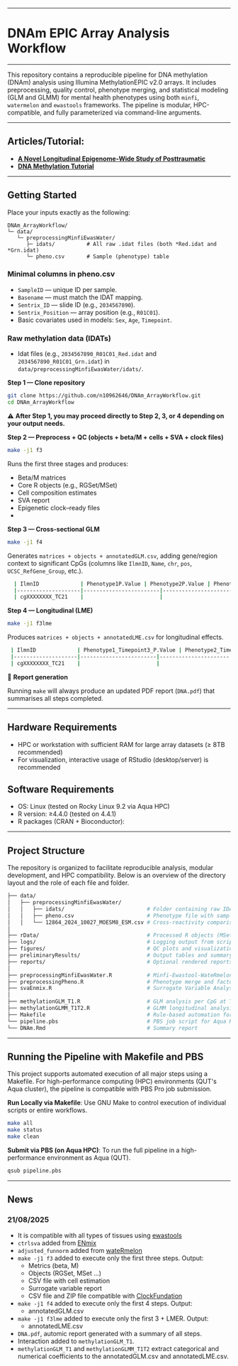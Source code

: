 --------------
# DNAm EPIC Array Analysis Workflow
--------------

This repository contains a reproducible pipeline for DNA methylation (DNAm) analysis using Illumina MethylationEPIC v2.0 arrays. It includes preprocessing, quality control, phenotype merging, and statistical modeling (GLM and GLMM) for mental health phenotypes using both `minfi`, `watermelon` and `ewastools` frameworks. The pipeline is modular, HPC-compatible, and fully parameterized via command-line arguments. 

--------------
## Articles/Tutorial:
- [**A Novel Longitudinal Epigenome-Wide Study of Posttraumatic**](https://github.com/n10962646/DNAm_ArrayWorkflow/blob/main/A%20Novel%20Longitudinal%20Epigenome-Wide%20Study%20of%20Posttraumatic.pdf)
- [**DNA Methylation Tutorial**](https://n10962646.github.io/2025CGPHNeurogenomicsWorkshop/tutorial.html)
  
--------------
## Getting Started

Place your inputs exactly as the following:

```
DNAm_ArrayWorkflow/
└─ data/
   └─ preprocessingMinfiEwasWater/
      ├─ idats/          # All raw .idat files (both *Red.idat and *Grn.idat)
      └─ pheno.csv       # Sample (phenotype) table
```
### Minimal columns in **pheno.csv**

* `SampleID` — unique ID per sample.
* `Basename` — must match the IDAT mapping.
* `Sentrix_ID` — slide ID (e.g., `2034567890`).
* `Sentrix_Position` — array position (e.g., `R01C01`).
* Basic covariates used in models: `Sex`, `Age`, `Timepoint`.

### Raw methylation data (**IDATs**)

* Idat files (e.g., `2034567890_R01C01_Red.idat` and `2034567890_R01C01_Grn.idat`) in `data/preprocessingMinfiEwasWater/idats/`.

**Step 1 — Clone repository**

```bash
git clone https://github.com/n10962646/DNAm_ArrayWorkflow.git
cd DNAm_ArrayWorkflow
```
⚠️ **After Step 1, you may proceed directly to Step 2, 3, or 4 depending on your output needs.**

**Step 2 — Preprocess + QC (objects + beta/M + cells + SVA + clock files)**

```bash
make -j1 f3
```

Runs the first three stages and produces:

* Beta/M matrices
* Core R objects (e.g., RGSet/MSet)
* Cell composition estimates
* SVA report
* Epigenetic clock–ready files
* 
**Step 3 — Cross-sectional GLM**

```bash
make -j1 f4
```

Generates `matrices + objects + annotatedGLM.csv`, adding gene/region context to significant CpGs (columns like `IlmnID`, `Name`, `chr`, `pos`, `UCSC_RefGene_Group`, etc.). 

```bash
  | IlmnID             | Phenotype1P.Value | Phenotype2P.Value | Phenotype3P.Value | Phenotype4P.Value | Phenotype5P.Value | Phenotype6P.Value | Phenotype7P.Value | Name               | chr   | pos       | UCSC_RefGene_Group                           | UCSC_RefGene_Name         | Relation_to_Island | GencodeV41_Group                     |
  |--------------------|------------------------|----------------------|---------------------|-------------------------|--------------------------|------------------------|--------------------------|--------------------|-------|-----------|-----------------------------------------------|----------------------------|---------------------|--------------------------------------|
  | cgXXXXXXXX_TC21    |                        |                      |                     |                         |                          |                        |                          | cgXXXXXXXX_TC21    | chrX  | ######### | TSS1500;Exon1;5UTR;...                      | RBL2;RBL2;...              | Shore / OpenSea     | exon_1;TSS1500;...                    |
  ``` 

**Step 4 — Longitudinal (LME)**

```bash
make -j1 f3lme
```

Produces `matrices + objects + annotatedLME.csv` for longitudinal effects.

 ```bash
  | IlmnID             | Phenotype1_Timepoint3_P.Value | Phenotype2_Timepoint3_P.Value | Phenotype3_Timepoint3_P.Value | Phenotype4_Timepoint3_P.Value | Phenotype5_Timepoint3_P.Value | Phenotype6_Timepoint3_P.Value | Phenotype7_Timepoint3_P.Value | Name               | chr   | pos       | UCSC_RefGene_Group                           | UCSC_RefGene_Name         | Relation_to_Island | GencodeV41_Group                     |
  |--------------------|------------------------|----------------------|---------------------|-------------------------|--------------------------|------------------------|--------------------------|--------------------|-------|-----------|-----------------------------------------------|----------------------------|---------------------|--------------------------------------|
  | cgXXXXXXXX_TC21    |                        |                      |                     |                         |                          |                        |                          | cgXXXXXXXX_TC21    | chrX  | ######### | TSS1500;Exon1;5UTR;...                      | RBL2;RBL2;...              | Shore / OpenSea     | exon_1;TSS1500;...                    |
  ```

📑 **Report generation**

Running `make` will always produce an updated PDF report (`DNA.pdf`) that summarises all steps completed.

--------------
## Hardware Requirements

- HPC or workstation with sufficient RAM for large array datasets (≥ 8TB recommended)
- For visualization, interactive usage of RStudio (desktop/server) is recommended

## Software Requirements

- OS: Linux (tested on Rocky Linux 9.2 via Aqua HPC)
- R version: ≥4.4.0 (tested on 4.4.1)
- R packages (CRAN + Bioconductor):

--------------
## Project Structure
The repository is organized to facilitate reproducible analysis, modular development, and HPC compatibility. Below is an overview of the directory layout and the role of each file and folder.

```bash
├── data/
│   ├── preprocessingMinfiEwasWater/
│   │   ├── idats/                          # Folder containing raw IDAT files
│   │   ├── pheno.csv                       # Phenotype file with sample metadata
│   │   └── 12864_2024_10027_MOESM8_ESM.csv # Cross-reactivity comparison reference
│
├── rData/                                  # Processed R objects (MSet, Beta, CN matrices, etc.)
├── logs/                                   # Logging output from script runs
├── figures/                                # QC plots and visualization output
├── preliminaryResults/                     # Output tables and summary statistics
├── reports/                                # Optional rendered reports (e.g., HTML, PDF)
│
├── preprocessingMinfiEwasWater.R           # Minfi-Ewastool-WateRmelon-based preprocessing pipeline
├── preprocessingPheno.R                    # Phenotype merge and factor conversion
├── svaEnmix.R                              # Surrogate Variable Analysis
│
├── methylationGLM_T1.R                     # GLM analysis per CpG at T1
├── methylationGLMM_T1T2.R                  # GLMM longitudinal analysis (e.g., T1 vs T2)│
├── Makefile                                # Rule-based automation for pipeline steps
└── pipeline.pbs                            # PBS job script for Aqua HPC execution
└── DNAm.Rmd                                # Summary report

```
--------------
## Running the Pipeline with Makefile and PBS

This project supports automated execution of all major steps using a Makefile. For high-performance computing (HPC) environments (QUT's Aqua cluster), the pipeline is compatible with PBS Pro job submission.

**Run Locally via Makefile**:
Use GNU Make to control execution of individual scripts or entire workflows.

```bash
make all
make status
make clean
```

**Submit via PBS (on Aqua HPC)**: 
To run the full pipeline in a high-performance environment as Aqua (QUT). 

```bash
qsub pipeline.pbs
```

--------------
## News

### 21/08/2025
- It is compatible with all types of tissues using [ewastools](https://hhhh5.github.io/ewastools/articles/exemplary_ewas.html) 
- `ctrlsva` added from [ENmix](https://www.bioconductor.org/packages/devel/bioc/vignettes/ENmix/inst/doc/ENmix.html) 
- `adjusted_funnorm` added from [wateRmelon](https://www.bioconductor.org/packages/release/bioc/vignettes/wateRmelon/inst/doc/wateRmelon.html)
- `make -j1 f3` added to execute only the first three steps. Output:
  - Metrics (beta, M)
  - Objects (RGSet, MSet ...)
  - CSV file with cell estimation
  - Surrogate variable report
  - CSV file and ZIP file compatible with [ClockFundation](https://dnamage.clockfoundation.org/)
- `make -j1 f4` added to execute only the first 4 steps. Output:
  - annotatedGLM.csv
- `make -j1 f3lme` added to execute only the first 3 + LMER. Output:
  - annotatedLME.csv
- `DNA.pdf`, automic report generated with a summary of all steps.
- Interaction added to `methylationGLM_T1`.
- `methylationGLM_T1` and `methylationGLMM_T1T2` extract categorical and numerical coefficients to the annotatedGLM.csv and annotatedLME.csv. 
